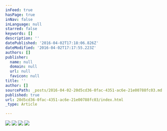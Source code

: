 ```yaml
---
inFeed: true
hasPage: true
inNav: false
inLanguage: null
starred: false
keywords: []
description: ''
datePublished: '2016-04-02T17:18:06.826Z'
dateModified: '2016-04-02T17:17:55.223Z'
authors: []
publisher:
  name: null
  domain: null
  url: null
  favicon: null
title: ''
author: []
sourcePath: _posts/2016-04-02-20d5cd36-0fac-4351-ac6e-21e00788fc03.md
published: true
url: 20d5cd36-0fac-4351-ac6e-21e00788fc03/index.html
_type: Article

---
```

![](https://the-grid-user-content.s3-us-west-2.amazonaws.com/3db88deb-d283-4396-a031-d809551fe36a.jpg)
![](https://the-grid-user-content.s3-us-west-2.amazonaws.com/f9866e80-c73c-45f4-94aa-ed191fc46edf.jpg)
![](https://the-grid-user-content.s3-us-west-2.amazonaws.com/4eda771d-1179-4099-a77d-1a299c67d77f.jpg)
![](https://the-grid-user-content.s3-us-west-2.amazonaws.com/525431c3-17e5-4e56-bbb9-44f987823b14.jpg)